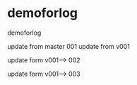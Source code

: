 # demoforlog
demoforlog

update from master 001
update from v001


update form v001--> 002


update form v001--> 003